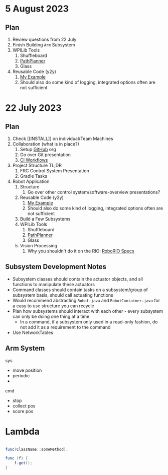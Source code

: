 # 5 August 2023

## Plan

1. Review questions from 22 July
2. Finish Building `Arm` Subsystem
3. WPILib Tools
	1. Shuffleboard
	2. [PathPlanner](https://github.com/mjansen4857/pathplanner)
	3. Glass
4. Reusable Code (y2y)
	1. [My Example](https://github.com/frc-862/lightning)
	2. Should also do some kind of logging, integrated options often are not sufficient



# 22 July 2023

## Plan

1. Check [[INSTALL]] on individual/Team Machines
2. Collaboration (what is in place?)
	1. Setup [GitHub](https://github.com) org
	2. Go over Git presentation
	3. [CI Workflows](https://github.com/edurso/workflows)
3. Project Structure TL;DR
	1. FRC Control System Presentation
	2. Gradle Tasks
4. Robot Application 
	1. Structure
		1. Go over other control system/software-overview presentations?
	2. Reusable Code (y2y)
		1. [My Example](https://github.com/frc-862/lightning)
		2. Should also do some kind of logging, integrated options often are not sufficient
	3. Build a Few Subsystems
	4. WPILib Tools
		1. Shuffleboard
		2. [PathPlanner](https://github.com/mjansen4857/pathplanner)
		3. Glass
	5. Vision Processing
		1. Why you shouldn't do it on the RIO: [RoboRIO Specs](https://www.ni.com/docs/en-US/bundle/roborio-20-specs/page/specs.html)

## Subsystem Development Notes

- Subsystem classes should contain the actuator objects, and all functions to manipulate these actuators
- Command classes should contain tasks on a subsystem/group of subsystem basis, should call actuating functions
- Would recommend abstracting `Robot.java` and `RobotContainer.java` for a easy to use structure you can recycle
- Plan how subsystems should interact with each other - every subsystem can only be doing one thing at a time
	- In a command, if a subsystem only used in a read-only fashion, do not add it as a requirement to the command
- Use NetworkTables


## Arm System
sys
- move position
- periodic
- 
cmd
- stop
- collect pos
- score pos


# Lambda

```java

func(ClassName::someMethod);

func (f) {
	f.get();
}

```